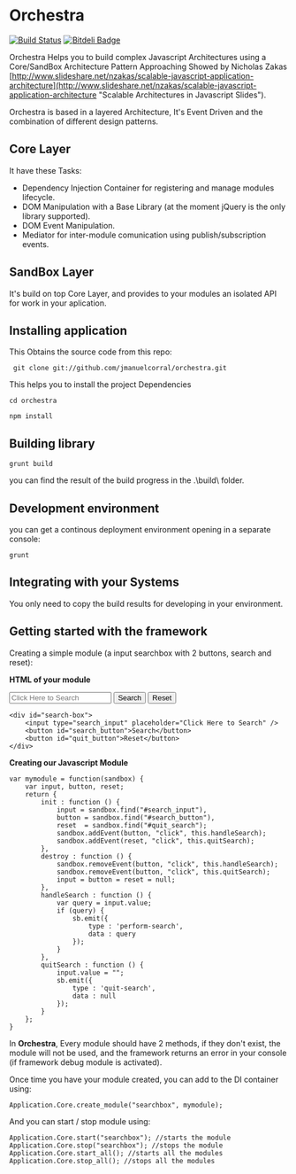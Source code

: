 # Orchestra  #

[![Build Status](https://travis-ci.org/jmanuelcorral/Orchestra.png?branch=master)](https://travis-ci.org/jmanuelcorral/Orchestra)
[![Bitdeli Badge](https://d2weczhvl823v0.cloudfront.net/jmanuelcorral/orchestra/trend.png)](https://bitdeli.com/free "Bitdeli Badge")

Orchestra Helps you to build complex Javascript Architectures using a Core/SandBox Architecture Pattern Approaching Showed by Nicholas Zakas [http://www.slideshare.net/nzakas/scalable-javascript-application-architecture](http://www.slideshare.net/nzakas/scalable-javascript-application-architecture "Scalable Architectures in Javascript Slides"). 

Orchestra is based in a layered Architecture, It's Event Driven and the combination of different design patterns. 
## Core Layer ##
It have these Tasks:

- Dependency Injection Container for registering and manage modules lifecycle.
- DOM Manipulation with a Base Library (at the moment jQuery is the only library supported).
- DOM Event Manipulation.
- Mediator for inter-module comunication using publish/subscription events.  

## SandBox Layer

It's build on top Core Layer, and provides to your modules an isolated API for work in your aplication.

## Installing application ##
This Obtains the source code from this repo:

` git clone git://github.com/jmanuelcorral/orchestra.git`

This helps you to install the project Dependencies

`cd orchestra`

`npm install`

## Building library  ##

`grunt build`

you can find the result of the build progress in the .\build\ folder.

## Development environment ##

you can get a continous deployment environment opening in a separate console: 

`grunt`

## Integrating with your Systems ##

You only need to copy the build results for developing in your environment.


## Getting started with the framework ##

Creating a simple module (a input searchbox with 2 buttons, search and reset):

**HTML of your module**
	<div id="search-box">
		<input type="search_input" placeholder="Click Here to Search" />
		<button id="search_button">Search</button>
		<button id="quit_button">Reset</button>
	</div>

	<div id="search-box">
		<input type="search_input" placeholder="Click Here to Search" />
		<button id="search_button">Search</button>
		<button id="quit_button">Reset</button>
	</div>

**Creating our Javascript Module**

	var mymodule = function(sandbox) {
		var input, button, reset;
	    return {
	        init : function () {
	            input = sandbox.find("#search_input"),
	            button = sandbox.find("#search_button"),
	            reset  = sandbox.find("#quit_search");
	            sandbox.addEvent(button, "click", this.handleSearch);
	            sandbox.addEvent(reset, "click", this.quitSearch);
	        },
	        destroy : function () {
	            sandbox.removeEvent(button, "click", this.handleSearch);
	            sandbox.removeEvent(button, "click", this.quitSearch);
	            input = button = reset = null;
	        },
	        handleSearch : function () {
	            var query = input.value;
	            if (query) {
	                sb.emit({
	                    type : 'perform-search',
	                    data : query
	                });
	            }
	        },
	        quitSearch : function () {
	            input.value = "";
	            sb.emit({
	                type : 'quit-search',
	                data : null
	            });
	        }
	    };
	}


In **Orchestra**, Every module should have 2 methods, if they don't exist, the module will not be used, and the framework returns an error in your console (if framework debug module is activated). 

Once time you have your module created, you can add to the DI container using:

	Application.Core.create_module("searchbox", mymodule);

And you can start / stop module using:

	Application.Core.start("searchbox"); //starts the module
	Application.Core.stop("searchbox"); //stops the module
	Application.Core.start_all(); //starts all the modules
	Application.Core.stop_all(); //stops all the modules
